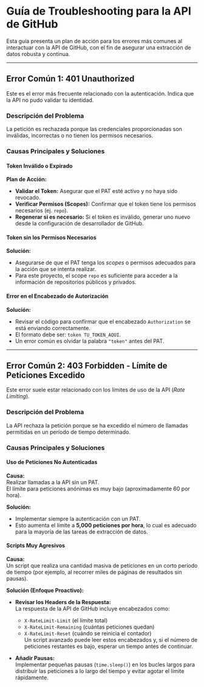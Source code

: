 # Guía de Troubleshooting para la API de GitHub

Esta guía presenta un plan de acción para los errores más comunes al interactuar con la API de GitHub, con el fin de asegurar una extracción de datos robusta y continua.

---

## Error Común 1: 401 Unauthorized

Este es el error más frecuente relacionado con la autenticación. Indica que la API no pudo validar tu identidad.

### Descripción del Problema

La petición es rechazada porque las credenciales proporcionadas son inválidas, incorrectas o no tienen los permisos necesarios.

### Causas Principales y Soluciones

#### Token Inválido o Expirado

**Plan de Acción:**
- **Validar el Token:** Asegurar que el PAT esté activo y no haya sido revocado.
- **Verificar Permisos (Scopes):** Confirmar que el token tiene los permisos necesarios (ej. `repo`).
- **Regenerar si es necesario:** Si el token es inválido, generar uno nuevo desde la configuración de desarrollador de GitHub.

#### Token sin los Permisos Necesarios

**Solución:**
- Asegurarse de que el PAT tenga los *scopes* o permisos adecuados para la acción que se intenta realizar.  
- Para este proyecto, el scope `repo` es suficiente para acceder a la información de repositorios públicos y privados.

#### Error en el Encabezado de Autorización

**Solución:**
- Revisar el código para confirmar que el encabezado `Authorization` se está enviando correctamente.  
- El formato debe ser: `token TU_TOKEN_AQUI`.  
- Un error común es olvidar la palabra `"token"` antes del PAT.

---

## Error Común 2: 403 Forbidden - Límite de Peticiones Excedido

Este error suele estar relacionado con los límites de uso de la API (*Rate Limiting*).

### Descripción del Problema

La API rechaza la petición porque se ha excedido el número de llamadas permitidas en un período de tiempo determinado.

### Causas Principales y Soluciones

#### Uso de Peticiones No Autenticadas

**Causa:**  
Realizar llamadas a la API sin un PAT.  
El límite para peticiones anónimas es muy bajo (aproximadamente 60 por hora).

**Solución:**  
- Implementar siempre la autenticación con un PAT.  
- Esto aumenta el límite a **5,000 peticiones por hora**, lo cual es adecuado para la mayoría de las tareas de extracción de datos.

#### Scripts Muy Agresivos

**Causa:**  
Un script que realiza una cantidad masiva de peticiones en un corto período de tiempo (por ejemplo, al recorrer miles de páginas de resultados sin pausas).

**Solución (Enfoque Proactivo):**
- **Revisar los Headers de la Respuesta:**  
  La respuesta de la API de GitHub incluye encabezados como:
  - `X-RateLimit-Limit` (el límite total)
  - `X-RateLimit-Remaining` (cuántas peticiones quedan)
  - `X-RateLimit-Reset` (cuándo se reinicia el contador)  
  Un script avanzado puede leer estos encabezados y, si el número de peticiones restantes es bajo, esperar un tiempo antes de continuar.

- **Añadir Pausas:**  
  Implementar pequeñas pausas (`time.sleep()`) en los bucles largos para distribuir las peticiones a lo largo del tiempo y evitar agotar el límite rápidamente.